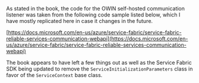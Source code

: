 As stated in the book, the code for the OWIN self-hosted communication listener
was taken from the following code sample listed below, which I have mostly replicated here in
case it changes in the future.

[https://docs.microsoft.com/en-us/azure/service-fabric/service-fabric-reliable-services-communication-webapi](https://docs.microsoft.com/en-us/azure/service-fabric/service-fabric-reliable-services-communication-webapi)

The book appears to have left a few things out as well as the Service Fabric SDK
being updated to remove the `ServiceInitializationParameters` class in favor of
the `ServiceContext` base class.